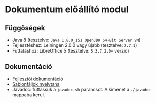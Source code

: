 # Dokumentum előállító modul

## Függőségek

- Java 8 (tesztelve: `Java 1.8.0_151 OpenJDK 64-Bit Server VM`)
- Fejlesztéshez: Leiningen 2.0.0 vagy újabb (tesztelve: `2.7.1`)
- Futtatáshoz: LibreOffice 5 (tesztelve: `5.3.7.2.0+` verzió)

## Dokumentáció
- [Fejlesztői dokumentáció](doc/development.md)
- [Sablonfájlok nyelvtana](doc/syntax.md)
- Javadoc: futtassuk a `javadoc.sh` parancsot. A kimenet a `./javadoc` mappaba kerul.

